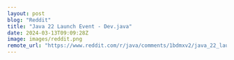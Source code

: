 ```yaml
---
layout: post
blog: "Reddit"
title: "Java 22 Launch Event - Dev.java"
date: 2024-03-13T09:09:28Z
image: images/reddit.png
remote_url: "https://www.reddit.com/r/java/comments/1bdmxv2/java_22_launch_event_devjava/"
---
```

